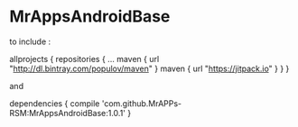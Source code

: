 # MrAppsAndroidBase

to include :

allprojects {
repositories {
...
maven { url "http://dl.bintray.com/populov/maven" }
maven { url "https://jitpack.io" }
}
}

and

dependencies {
compile 'com.github.MrAPPs-RSM:MrAppsAndroidBase:1.0.1'
}
